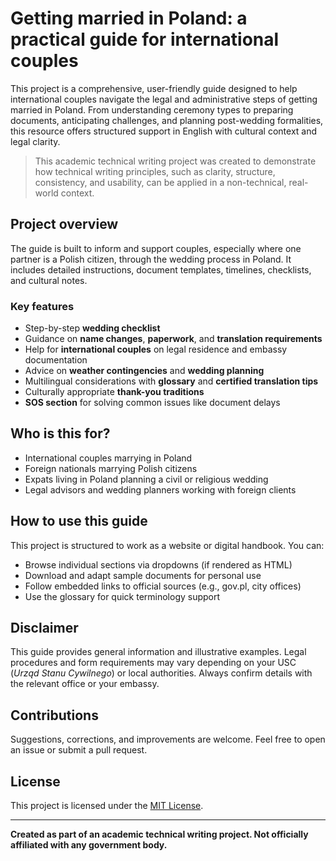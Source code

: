 # Getting married in Poland: a practical guide for international couples

This project is a comprehensive, user-friendly guide designed to help international couples navigate the legal and administrative steps of getting married in Poland. From understanding ceremony types to preparing documents, anticipating challenges, and planning post-wedding formalities, this resource offers structured support in English with cultural context and legal clarity.

> This academic technical writing project was created to demonstrate how technical writing principles, such as clarity, structure, consistency, and usability, can be applied in a non-technical, real-world context.

## Project overview

The guide is built to inform and support couples, especially where one partner is a Polish citizen, through the wedding process in Poland. It includes detailed instructions, document templates, timelines, checklists, and cultural notes.

### Key features

- Step-by-step **wedding checklist**
- Guidance on **name changes**, **paperwork**, and **translation requirements**
- Help for **international couples** on legal residence and embassy documentation
- Advice on **weather contingencies** and **wedding planning**
- Multilingual considerations with **glossary** and **certified translation tips**
- Culturally appropriate **thank-you traditions**
- **SOS section** for solving common issues like document delays

## Who is this for?

- International couples marrying in Poland
- Foreign nationals marrying Polish citizens
- Expats living in Poland planning a civil or religious wedding
- Legal advisors and wedding planners working with foreign clients

## How to use this guide

This project is structured to work as a website or digital handbook. You can:
- Browse individual sections via dropdowns (if rendered as HTML)
- Download and adapt sample documents for personal use
- Follow embedded links to official sources (e.g., gov.pl, city offices)
- Use the glossary for quick terminology support

## Disclaimer

This guide provides general information and illustrative examples. Legal procedures and form requirements may vary depending on your USC (*Urząd Stanu Cywilnego*) or local authorities. Always confirm details with the relevant office or your embassy.

## Contributions

Suggestions, corrections, and improvements are welcome. Feel free to open an issue or submit a pull request.

## License

This project is licensed under the [MIT License](LICENSE).

---

**Created as part of an academic technical writing project. Not officially affiliated with any government body.**
